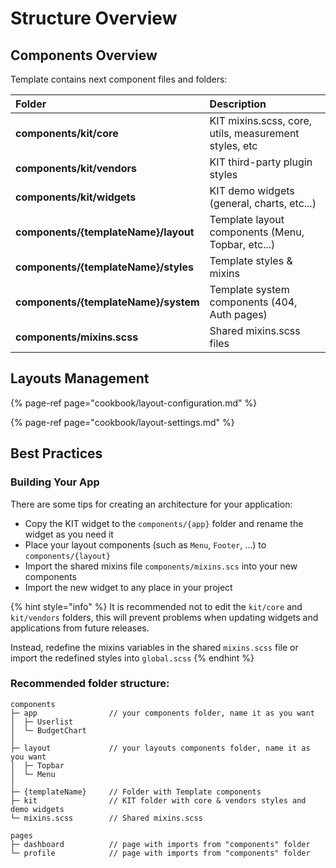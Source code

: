 # Structure Overview

## Components Overview

Template contains next component files and folders:

| Folder | Description |
| :--- | :--- |
| **components/kit/core** | KIT mixins.scss, core, utils, measurement styles, etc |
| **components/kit/vendors** | KIT third-party plugin styles |
| **components/kit/widgets** | KIT demo widgets \(general, charts, etc...\) |
| **components/{templateName}/layout** | Template layout components \(Menu, Topbar, etc...\) |
| **components/{templateName}/styles** | Template styles & mixins |
| **components/{templateName}/system** | Template system components \(404, Auth pages\) |
| **components/mixins.scss** | Shared mixins.scss files |

## Layouts Management

{% page-ref page="cookbook/layout-configuration.md" %}

{% page-ref page="cookbook/layout-settings.md" %}

## Best Practices

### Building Your App

There are some tips for creating an architecture for your application:

* Copy the KIT widget to the `components/{app}` folder and rename the widget as you need it
* Place your layout components \(such as `Menu`, `Footer`, ...\) to `components/{layout}`
* Import the shared mixins file `components/mixins.scs` into your new components
* Import the new widget to any place in your project

{% hint style="info" %}
It is recommended not to edit the `kit/core` and `kit/vendors` folders, this will prevent problems when updating widgets and applications from future releases.

Instead, redefine the mixins variables in the shared `mixins.scss` file or import the redefined styles into `global.scss`
{% endhint %}

### Recommended folder structure:

```text
components
├─ app                // your components folder, name it as you want
│  ├─ Userlist
│  └─ BudgetChart
│   
├─ layout             // your layouts components folder, name it as you want
│  ├─ Topbar
│  └─ Menu
│
├─ {templateName}     // Folder with Template components
├─ kit                // KIT folder with core & vendors styles and demo widgets
└─ mixins.scss        // Shared mixins.scss

pages
├─ dashboard          // page with imports from "components" folder
└─ profile            // page with imports from "components" folder
```

